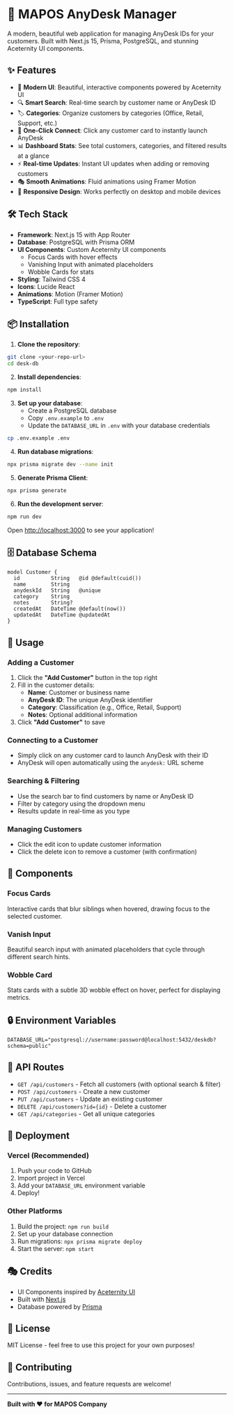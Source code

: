 # 🚀 MAPOS AnyDesk Manager

A modern, beautiful web application for managing AnyDesk IDs for your customers. Built with Next.js 15, Prisma, PostgreSQL, and stunning Aceternity UI components.

## ✨ Features

- 🎨 **Modern UI**: Beautiful, interactive components powered by Aceternity UI
- 🔍 **Smart Search**: Real-time search by customer name or AnyDesk ID
- 🏷️ **Categories**: Organize customers by categories (Office, Retail, Support, etc.)
- 🎯 **One-Click Connect**: Click any customer card to instantly launch AnyDesk
- 📊 **Dashboard Stats**: See total customers, categories, and filtered results at a glance
- ⚡ **Real-time Updates**: Instant UI updates when adding or removing customers
- 🎭 **Smooth Animations**: Fluid animations using Framer Motion
- 📱 **Responsive Design**: Works perfectly on desktop and mobile devices

## 🛠️ Tech Stack

- **Framework**: Next.js 15 with App Router
- **Database**: PostgreSQL with Prisma ORM
- **UI Components**: Custom Aceternity UI components
  - Focus Cards with hover effects
  - Vanishing Input with animated placeholders
  - Wobble Cards for stats
- **Styling**: Tailwind CSS 4
- **Icons**: Lucide React
- **Animations**: Motion (Framer Motion)
- **TypeScript**: Full type safety

## 📦 Installation

1. **Clone the repository**:
```bash
git clone <your-repo-url>
cd desk-db
```

2. **Install dependencies**:
```bash
npm install
```

3. **Set up your database**:
   - Create a PostgreSQL database
   - Copy `.env.example` to `.env`
   - Update the `DATABASE_URL` in `.env` with your database credentials

```bash
cp .env.example .env
```

4. **Run database migrations**:
```bash
npx prisma migrate dev --name init
```

5. **Generate Prisma Client**:
```bash
npx prisma generate
```

6. **Run the development server**:
```bash
npm run dev
```

Open [http://localhost:3000](http://localhost:3000) to see your application!

## 🗄️ Database Schema

```prisma
model Customer {
  id          String   @id @default(cuid())
  name        String
  anydeskId   String   @unique
  category    String
  notes       String?
  createdAt   DateTime @default(now())
  updatedAt   DateTime @updatedAt
}
```

## 🎯 Usage

### Adding a Customer
1. Click the **"Add Customer"** button in the top right
2. Fill in the customer details:
   - **Name**: Customer or business name
   - **AnyDesk ID**: The unique AnyDesk identifier
   - **Category**: Classification (e.g., Office, Retail, Support)
   - **Notes**: Optional additional information
3. Click **"Add Customer"** to save

### Connecting to a Customer
- Simply click on any customer card to launch AnyDesk with their ID
- AnyDesk will open automatically using the `anydesk:` URL scheme

### Searching & Filtering
- Use the search bar to find customers by name or AnyDesk ID
- Filter by category using the dropdown menu
- Results update in real-time as you type

### Managing Customers
- Click the edit icon to update customer information
- Click the delete icon to remove a customer (with confirmation)

## 🎨 Components

### Focus Cards
Interactive cards that blur siblings when hovered, drawing focus to the selected customer.

### Vanish Input
Beautiful search input with animated placeholders that cycle through different search hints.

### Wobble Card
Stats cards with a subtle 3D wobble effect on hover, perfect for displaying metrics.

## 🔒 Environment Variables

```env
DATABASE_URL="postgresql://username:password@localhost:5432/deskdb?schema=public"
```

## 📝 API Routes

- `GET /api/customers` - Fetch all customers (with optional search & filter)
- `POST /api/customers` - Create a new customer
- `PUT /api/customers` - Update an existing customer
- `DELETE /api/customers?id={id}` - Delete a customer
- `GET /api/categories` - Get all unique categories

## 🚀 Deployment

### Vercel (Recommended)
1. Push your code to GitHub
2. Import project in Vercel
3. Add your `DATABASE_URL` environment variable
4. Deploy!

### Other Platforms
1. Build the project: `npm run build`
2. Set up your database connection
3. Run migrations: `npx prisma migrate deploy`
4. Start the server: `npm start`

## 🎭 Credits

- UI Components inspired by [Aceternity UI](https://ui.aceternity.com)
- Built with [Next.js](https://nextjs.org)
- Database powered by [Prisma](https://www.prisma.io)

## 📄 License

MIT License - feel free to use this project for your own purposes!

## 🤝 Contributing

Contributions, issues, and feature requests are welcome!

---

**Built with ❤️ for MAPOS Company**
